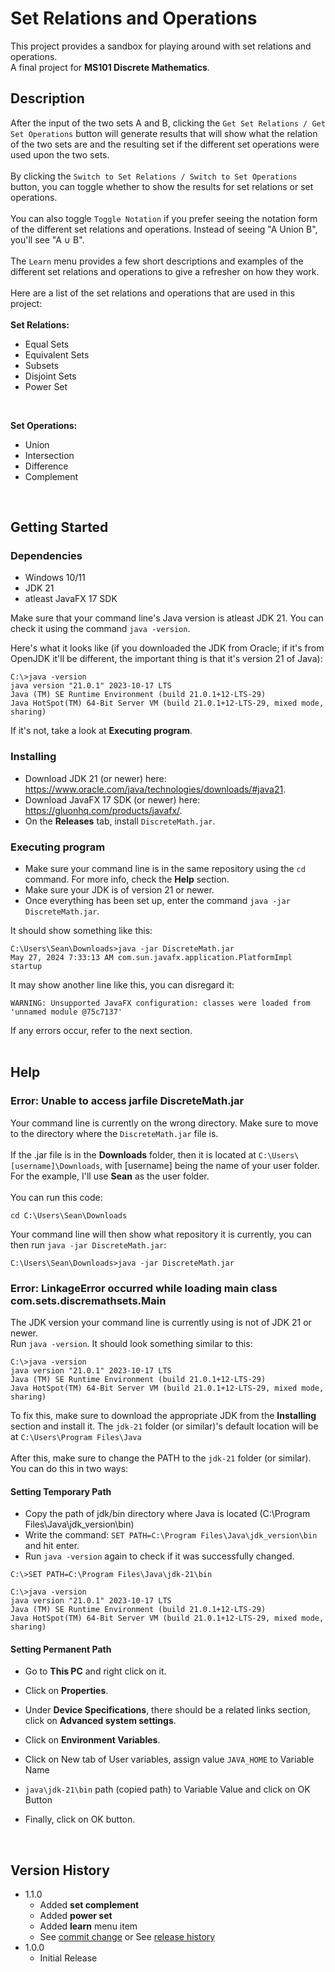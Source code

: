 # Set Relations and Operations

This project provides a sandbox for playing around with set relations and operations.  
A final project for **MS101 Discrete Mathematics**.

## Description

After the input of the two sets A and B, clicking the ``Get Set Relations / Get Set Operations`` button will generate results that will show what the relation of the two sets are and the resulting set if the different set operations were used upon the two sets.  
<br>
By clicking the ``Switch to Set Relations / Switch to Set Operations`` button, you can toggle whether to show the results for set relations or set operations.  
<br>
You can also toggle ``Toggle Notation`` if you prefer seeing the notation form of the different set relations and operations. Instead of seeing "A Union B", you'll see "A ∪ B".  
<br>
The ``Learn`` menu provides a few short descriptions and examples of the different set relations and operations to give a refresher on how they work.  
<br>
Here are a list of the set relations and operations that are used in this project:  
<br>
**Set Relations:**
- Equal Sets
- Equivalent Sets
- Subsets
- Disjoint Sets
- Power Set
<br>

**Set Operations:**
- Union
- Intersection
- Difference
- Complement
<br>


## Getting Started

### Dependencies

* Windows 10/11
* JDK 21
* atleast JavaFX 17 SDK

Make sure that your command line's Java version is atleast JDK 21. You can check it using the command `java -version`.

Here's what it looks like (if you downloaded the JDK from Oracle; if it's from OpenJDK it'll be different, the important thing is that it's version 21 of Java):
```
C:\>java -version
java version "21.0.1" 2023-10-17 LTS
Java (TM) SE Runtime Environment (build 21.0.1+12-LTS-29)
Java HotSpot(TM) 64-Bit Server VM (build 21.0.1+12-LTS-29, mixed mode, sharing)
```

If it's not, take a look at **Executing program**.

### Installing

* Download JDK 21 (or newer) here: https://www.oracle.com/java/technologies/downloads/#java21.
* Download JavaFX 17 SDK (or newer) here: https://gluonhq.com/products/javafx/.
* On the **Releases** tab, install ``DiscreteMath.jar``.

### Executing program

* Make sure your command line is in the same repository using the ``cd`` command. For more info, check the **Help** section.
* Make sure your JDK is of version 21 or newer.
* Once everything has been set up, enter the command ``java -jar DiscreteMath.jar``.

It should show something like this:
```
C:\Users\Sean\Downloads>java -jar DiscreteMath.jar
May 27, 2024 7:33:13 AM com.sun.javafx.application.PlatformImpl startup
```
It may show another line like this, you can disregard it:
```
WARNING: Unsupported JavaFX configuration: classes were loaded from 'unnamed module @75c7137'
```

If any errors occur, refer to the next section.  
<br>

## Help

### Error: Unable to access jarfile DiscreteMath.jar
Your command line is currently on the wrong directory. Make sure to move to the directory where the ``DiscreteMath.jar`` file is.  
<br>
If the .jar file is in the **Downloads** folder, then it is located at ``C:\Users\[username]\Downloads``, with [username] being the name of your user folder. For the example, I'll use **Sean** as the user folder.  
<br>
You can run this code:
```
cd C:\Users\Sean\Downloads
```
Your command line will then show what repository it is currently, you can then run `java -jar DiscreteMath.jar`:
```
C:\Users\Sean\Downloads>java -jar DiscreteMath.jar
```

### Error: LinkageError occurred while loading main class com.sets.discremathsets.Main
The JDK version your command line is currently using is not of JDK 21 or newer. 
<br>
Run ``java -version``. It should look something similar to this:
```
C:\>java -version
java version "21.0.1" 2023-10-17 LTS
Java (TM) SE Runtime Environment (build 21.0.1+12-LTS-29)
Java HotSpot(TM) 64-Bit Server VM (build 21.0.1+12-LTS-29, mixed mode, sharing)
```
To fix this, make sure to download the appropriate JDK from the **Installing** section and install it. The ``jdk-21`` folder (or similar)'s default location will be at ``C:\Users\Program Files\Java``  
<br>
After this, make sure to change the PATH to the ``jdk-21`` folder (or similar). You can do this in two ways:  
#### Setting Temporary Path
* Copy the path of jdk/bin directory where Java is located (C:\Program Files\Java\jdk_version\bin)
* Write the command: ``SET PATH=C:\Program Files\Java\jdk_version\bin`` and hit enter.
* Run ``java -version`` again to check if it was successfully changed.

```
C:\>SET PATH=C:\Program Files\Java\jdk-21\bin

C:\>java -version
java version "21.0.1" 2023-10-17 LTS
Java (TM) SE Runtime Environment (build 21.0.1+12-LTS-29)
Java HotSpot(TM) 64-Bit Server VM (build 21.0.1+12-LTS-29, mixed mode, sharing)
```

#### Setting Permanent Path
* Go to **This PC** and right click on it.
* Click on **Properties**.
* Under **Device Specifications**, there should be a related links section, click on **Advanced system settings**.
* Click on **Environment Variables**.

* Click on New tab of User variables, assign value ``JAVA_HOME`` to Variable Name
* ``java\jdk-21\bin`` path (copied path) to Variable Value and click on OK Button
* Finally, click on OK button.
<br>

## Version History

* 1.1.0
    * Added **set complement**
    * Added **power set**
    * Added **learn** menu item
    * See [commit change](https://github.com/lirrnaiad/Set-Relations-and-Operations/commits/master/) or See [release history](https://github.com/lirrnaiad/Set-Relations-and-Operations/releases)
* 1.0.0
    * Initial Release
